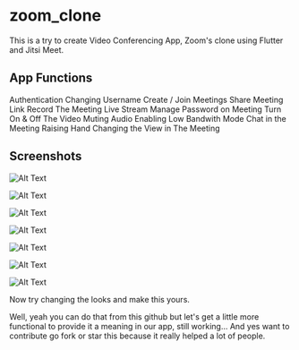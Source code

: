 # zoom_clone

This is a try to create Video Conferencing App, Zoom's clone using Flutter and Jitsi Meet.

## App Functions
Authentication
Changing Username
Create / Join Meetings
Share Meeting Link
Record The Meeting
Live Stream
Manage Password on Meeting
Turn On & Off The Video
Muting Audio
Enabling Low Bandwith Mode
Chat in the Meeting
Raising Hand
Changing the View in The Meeting

## Screenshots
![Alt Text](https://github.com/RivaanRanawat/zoom-clone/blob/master/screenshots/zoom_clone1.jpeg?raw=true)

![Alt Text](https://github.com/RivaanRanawat/zoom-clone/blob/master/screenshots/zoom_clone2.jpeg?raw=true)

![Alt Text](https://github.com/RivaanRanawat/zoom-clone/blob/master/screenshots/zoom_clone3.jpeg?raw=true)

![Alt Text](https://github.com/RivaanRanawat/zoom-clone/blob/master/screenshots/zoom_clone4.jpeg?raw=true)

![Alt Text](https://github.com/RivaanRanawat/zoom-clone/blob/master/screenshots/zoom_clone5.jpeg?raw=true)

![Alt Text](https://github.com/RivaanRanawat/zoom-clone/blob/master/screenshots/zoom_clone6.jpeg?raw=true)

![Alt Text](https://github.com/RivaanRanawat/zoom-clone/blob/master/screenshots/zoom_clone7.jpeg?raw=true)




Now try changing the looks and make this yours.



Well, yeah you can do that from this github but let's get a little more functional to provide it a meaning in our app, still working...
And yes want to contribute go fork or star this because it really helped a lot of people.
